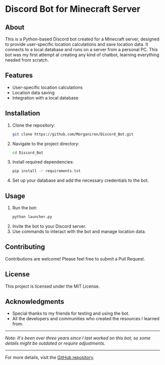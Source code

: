 # Discord Bot for Minecraft Server

## About
This is a Python-based Discord bot created for a Minecraft server, designed to provide user-specific location calculations and save location data. It connects to a local database and runs on a server from a personal PC. This bot was my first attempt at creating any kind of chatbot, learning everything needed from scratch.

## Features
- User-specific location calculations
- Location data saving
- Integration with a local database

## Installation
1. Clone the repository:
    ```sh
    git clone https://github.com/Morganiron/Discord_Bot.git
    ```
2. Navigate to the project directory:
    ```sh
    cd Discord_Bot
    ```
3. Install required dependencies:
    ```sh
    pip install -r requirements.txt
    ```
4. Set up your database and add the necessary credentials to the bot.

## Usage
1. Run the bot:
    ```sh
    python launcher.py
    ```
2. Invite the bot to your Discord server.
3. Use commands to interact with the bot and manage location data.

## Contributing
Contributions are welcome! Please feel free to submit a Pull Request.

## License
This project is licensed under the MIT License.

## Acknowledgments
- Special thanks to my friends for testing and using the bot.
- All the developers and communities who created the resources I learned from.

---

*Note: It's been over three years since I last worked on this bot, so some details might be outdated or require adjustments.*

---

For more details, visit the [GitHub repository](https://github.com/Morganiron/Discord_Bot).
